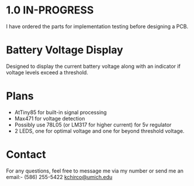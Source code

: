 # 1.0 IN-PROGRESS
I have ordered the parts for implementation testing before designing a PCB.

# Battery Voltage Display
Designed to display the current battery voltage along with an indicator if voltage levels exceed a threshold.

# Plans
- AtTiny85 for built-in signal processing
- Max471 for voltage detection
- Possibly use 78L05 (or LM317 for higher current) for 5v regulator
- 2 LEDS, one for optimal voltage and one for beyond threshold voltage.

# Contact
For any questions, feel free to message me via my number or send me an email:-
(586) 255-5422
kchirco@umich.edu
